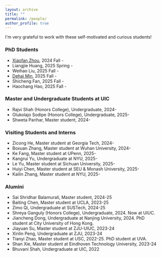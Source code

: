 ```yaml
---
layout: archive
title: ""
permalink: /people/
author_profile: true
---
```

I'm very grateful to work with these self-motivated and curious students!

### PhD Students 
- [Xiaofan Zhou](https://alearzhou.github.io/), 2024 Fall - 
- Liangjie Huang, 2025 Spring -
- Weihao Liu, 2025 Fall -
- [Dehai Min](https://scholar.google.com/citations?user=lVn0bHUAAAAJ&hl=en), 2025 Fall -
- Shicheng Fan, 2025 Fall -
- Haochang Hao, 2025 Fall - 

### Master and Undergraduate Students at UIC
- Rajvi Shah (Honors College), Undergraduate, 2024-
- Olukolajo Sodipe (Honors College), Undergraduate, 2025-
- Shweta Parihar, Master student, 2024-
  
### Visiting Students and Interns
- Zicong He, Master student at Georgia Tech, 2024-
- Boxuan Zhang, Master student at Wuhan University, 2024-
- Ke Fang, Master student at UPenn, 2025-
- Kangrui Yu, Undergraduate at NYU, 2025-
- Le Yu, Master student at Sichuan University, 2025-
- Huiyi Chen, Master student at SEU & Monash University, 2025-
- Kailin Zhang, Master student at NYU, 2025-

### Alumini
- Sai Shridhar Balamurali, Master student, 2024-25
- Baiting Chen, Master student at UCLA, 2023-25
- Zimo Qi, Undergraduate at SUSTech, 2024-25
- Shreya Ganguly (Honors College), Undergraduate, 2024. Now at UIUC.
- Jiancheng Dong, Undergraduate at Nanjing University, 2024. PhD student at City University of Hong Kong.
- Jiayuan Su, Master student at ZJU-UIUC, 2023-24
- Xinlin Peng, Undergraduate at ZJU, 2023-24
- Tianyi Zhao, Master student at USC, 2022-25. PhD student at UVA.
- Shan Xie, Master student at Eindhoven Technology University, 2023-24
- Bhuvani Shah, Undergraduate at UIC, 2022
